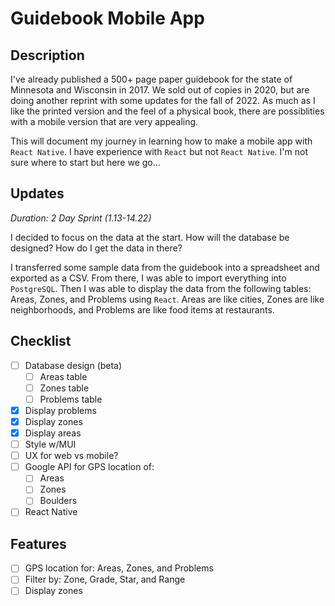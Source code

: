 # Guidebook Mobile App



<!-- Description -->
## Description

I've already published a 500+ page paper guidebook for the state of Minnesota and Wisconsin in 2017. We sold out of copies in 2020, but are doing another reprint with some updates for the fall of 2022. As much as I like the printed version and the feel of a physical book, there are possiblities with a mobile version that are very appealing.

This will document my journey in learning how to make a mobile app with `React Native`. I have experience with `React` but not `React Native`. I'm not sure where to start but here we go...

<!-- Updates -->
## Updates

_Duration: 2 Day Sprint (1.13-14.22)_

I decided to focus on the data at the start. How will the database be designed? How do I get the data in there?

I transferred some sample data from the guidebook into a spreadsheet and exported as a CSV. From there, I was able to import everything into `PostgreSQL`. Then I was able to display the data from the following tables: Areas, Zones, and Problems using `React`. Areas are like cities, Zones are like neighborhoods, and Problems are like food items at restaurants.

<!-- TODO: I'll work on styling the components to get a better understanding of the UI/UX -->

<!-- Checklist -->
## Checklist

- [ ] Database design (beta)
    - [ ] Areas table
    - [ ] Zones table
    - [ ] Problems table
- [x] Display problems
- [x] Display zones
- [x] Display areas
- [ ] Style w/MUI
- [ ] UX for web vs mobile?
- [ ] Google API for GPS location of:
    - [ ] Areas
    - [ ] Zones
    - [ ] Boulders
- [ ] React Native

<!-- Features -->
## Features

- [ ] GPS location for: Areas, Zones, and Problems
- [ ] Filter by: Zone, Grade, Star, and Range
- [ ] Display zones
